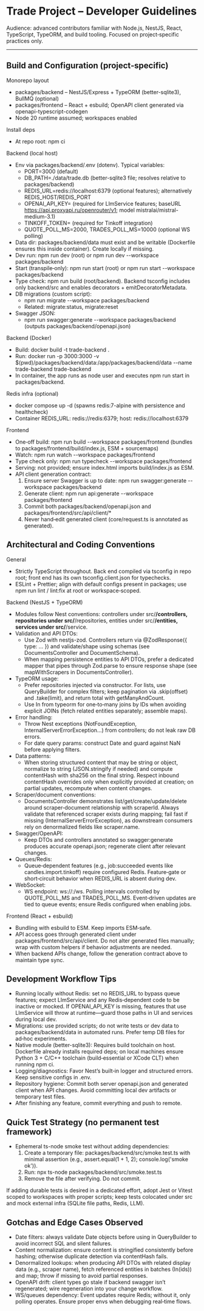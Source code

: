 # Trade Project – Developer Guidelines

Audience: advanced contributors familiar with Node.js, NestJS, React, TypeScript, TypeORM, and build tooling. Focused on project‑specific practices only.

---

## Build and Configuration (project‑specific)

Monorepo layout
- packages/backend – NestJS/Express + TypeORM (better-sqlite3), BullMQ (optional)
- packages/frontend – React + esbuild; OpenAPI client generated via openapi-typescript-codegen
- Node 20 runtime assumed; workspaces enabled

Install deps
- At repo root: npm ci

Backend (local host)
- Env via packages/backend/.env (dotenv). Typical variables:
  - PORT=3000 (default)
  - DB_PATH=./data/trade.db (better-sqlite3 file; resolves relative to packages/backend)
  - REDIS_URL=redis://localhost:6379 (optional features); alternatively REDIS_HOST/REDIS_PORT
  - OPENAI_API_KEY=<key> (required for LlmService features; baseURL https://api.proxyapi.ru/openrouter/v1; model mistralai/mistral-medium-3.1)
  - TINKOFF_TOKEN=<token> (required for Tinkoff integration)
  - QUOTE_POLL_MS=2000, TRADES_POLL_MS=10000 (optional WS polling)
- Data dir: packages/backend/data must exist and be writable (Dockerfile ensures this inside container). Create locally if missing.
- Dev run: npm run dev (root) or npm run dev --workspace packages/backend
- Start (transpile‑only): npm run start (root) or npm run start --workspace packages/backend
- Type check: npm run build (root/backend). Backend tsconfig includes only backend/src and enables decorators + emitDecoratorMetadata.
- DB migrations (custom script):
  - npm run migrate --workspace packages/backend
  - Related: migrate:status, migrate:reset
- Swagger JSON:
  - npm run swagger:generate --workspace packages/backend (outputs packages/backend/openapi.json)

Backend (Docker)
- Build: docker build -t trade-backend .
- Run: docker run -p 3000:3000 -v $(pwd)/packages/backend/data:/app/packages/backend/data --name trade-backend trade-backend
- In container, the app runs as node user and executes npm run start in packages/backend.

Redis infra (optional)
- docker compose up -d (spawns redis:7-alpine with persistence and healthcheck)
- Container REDIS_URL: redis://redis:6379; host: redis://localhost:6379

Frontend
- One‑off build: npm run build --workspace packages/frontend (bundles to packages/frontend/build/index.js, ESM + sourcemaps)
- Watch: npm run watch --workspace packages/frontend
- Type check only: npm run typecheck --workspace packages/frontend
- Serving: not provided; ensure index.html imports build/index.js as ESM.
- API client generation contract:
  1) Ensure server Swagger is up to date: npm run swagger:generate --workspace packages/backend
  2) Generate client: npm run api:generate --workspace packages/frontend
  3) Commit both packages/backend/openapi.json and packages/frontend/src/api/client/*
  4) Never hand‑edit generated client (core/request.ts is annotated as generated).


## Architectural and Coding Conventions

General
- Strictly TypeScript throughout. Back end compiled via tsconfig in repo root; front end has its own tsconfig.client.json for typechecks.
- ESLint + Prettier; align with default configs present in packages; use npm run lint / lint:fix at root or workspace‑scoped.

Backend (NestJS + TypeORM)
- Modules follow Nest conventions: controllers under src/**/controllers, repositories under src/**/repositories, entities under src/**/entities, services under src/**/service.
- Validation and API DTOs:
  - Use Zod with nestjs-zod. Controllers return via @ZodResponse({ type: ... }) and validate/shape using schemas (see DocumentsController and DocumentSchema).
  - When mapping persistence entities to API DTOs, prefer a dedicated mapper that pipes through Zod.parse to ensure response shape (see mapWithScrapers in DocumentsController).
- TypeORM usage:
  - Prefer repositories injected via constructor. For lists, use QueryBuilder for complex filters; keep pagination via .skip(offset) and .take(limit), and return total with getManyAndCount.
  - Use In from typeorm for one‑to‑many joins by IDs when avoiding explicit JOINs (fetch related entities separately; assemble maps).
- Error handling:
  - Throw Nest exceptions (NotFoundException, InternalServerErrorException…) from controllers; do not leak raw DB errors.
  - For date query params: construct Date and guard against NaN before applying filters.
- Data patterns:
  - When storing structured content that may be string or object, normalize to string (JSON.stringify if needed) and compute contentHash with sha256 on the final string. Respect inbound contentHash overrides only when explicitly provided at creation; on partial updates, recompute when content changes.
- Scraper/document conventions:
  - DocumentsController demonstrates list/get/create/update/delete around scraper‑document relationship with scraperId. Always validate that referenced scraper exists during mapping; fail fast if missing (InternalServerErrorException), as downstream consumers rely on denormalized fields like scraper.name.
- Swagger/OpenAPI:
  - Keep DTOs and controllers annotated so swagger:generate produces accurate openapi.json; regenerate client after relevant changes.
- Queues/Redis:
  - Queue‑dependent features (e.g., job:succeeded events like candles.import.tinkoff) require configured Redis. Feature‑gate or short‑circuit behavior when REDIS_URL is absent during dev.
- WebSocket:
  - WS endpoint: ws://<host>:<PORT>/ws. Polling intervals controlled by QUOTE_POLL_MS and TRADES_POLL_MS. Event‑driven updates are tied to queue events; ensure Redis configured when enabling jobs.

Frontend (React + esbuild)
- Bundling with esbuild to ESM. Keep imports ESM‑safe.
- API access goes through generated client under packages/frontend/src/api/client. Do not alter generated files manually; wrap with custom helpers if behavior adjustments are needed.
- When backend APIs change, follow the generation contract above to maintain type sync.


## Development Workflow Tips

- Running locally without Redis: set no REDIS_URL to bypass queue features; expect LlmService and any Redis‑dependent code to be inactive or mocked. If OPENAI_API_KEY is missing, features that use LlmService will throw at runtime—guard those paths in UI and services during local dev.
- Migrations: use provided scripts; do not write tests or dev data to packages/backend/data in automated runs. Prefer temp DB files for ad‑hoc experiments.
- Native module (better-sqlite3): Requires build toolchain on host. Dockerfile already installs required deps; on local machines ensure Python 3 + C/C++ toolchain (build‑essential or XCode CLT) when running npm ci.
- Logging/diagnostics: Favor Nest’s built‑in logger and structured errors. Keep sensitive configs in .env.
- Repository hygiene: Commit both server openapi.json and generated client when API changes. Avoid committing local dev artifacts or temporary test files.
- After finishing any feature, commit everything and push to remote.

## Quick Test Strategy (no permanent test framework)

- Ephemeral ts-node smoke test without adding dependencies:
  1) Create a temporary file: packages/backend/src/smoke.test.ts with minimal assertion (e.g., assert.equal(1 + 1, 2); console.log('smoke ok')).
  2) Run: npx ts-node packages/backend/src/smoke.test.ts
  3) Remove the file after verifying. Do not commit.

If adding durable tests is desired in a dedicated effort, adopt Jest or Vitest scoped to workspaces with proper scripts; keep tests colocated under src and mock external infra (SQLite file paths, Redis, LLM).


## Gotchas and Edge Cases Observed

- Date filters: always validate Date objects before using in QueryBuilder to avoid incorrect SQL and silent failures.
- Content normalization: ensure content is stringified consistently before hashing; otherwise duplicate detection via contentHash fails.
- Denormalized lookups: when producing API DTOs with related display data (e.g., scraper name), fetch referenced entities in batches (In(ids)) and map; throw if missing to avoid partial responses.
- OpenAPI drift: client types go stale if backend swagger isn’t regenerated; wire regeneration into your change workflow.
- WS/queues dependency: Event updates require Redis; without it, only polling operates. Ensure proper envs when debugging real‑time flows.
